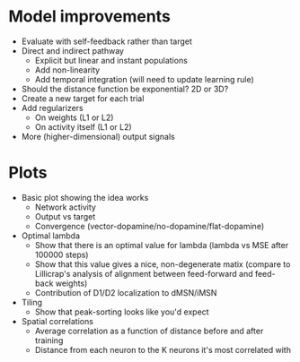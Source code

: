 # Model improvements
* Evaluate with self-feedback rather than target
* Direct and indirect pathway
    - Explicit but linear and instant populations
    - Add non-linearity
    - Add temporal integration (will need to update learning rule)
* Should the distance function be exponential? 2D or 3D?
* Create a new target for each trial
* Add regularizers
    - On weights (L1 or L2)
    - On activity itself (L1 or L2)
* More (higher-dimensional) output signals

# Plots
* Basic plot showing the idea works
    - Network activity
    - Output vs target
    - Convergence (vector-dopamine/no-dopamine/flat-dopamine)
* Optimal lambda
    - Show that there is an optimal value for lambda (lambda vs MSE after 100000 steps)
    - Show that this value gives a nice, non-degenerate matix (compare to Lillicrap's 
      analysis of alignment between feed-forward and feed-back weights)
    - Contribution of D1/D2 localization to dMSN/iMSN
* Tiling
    - Show that peak-sorting looks like you'd expect
* Spatial correlations
    - Average correlation as a function of distance before and after training
    - Distance from each neuron to the K neurons it's most correlated with
    